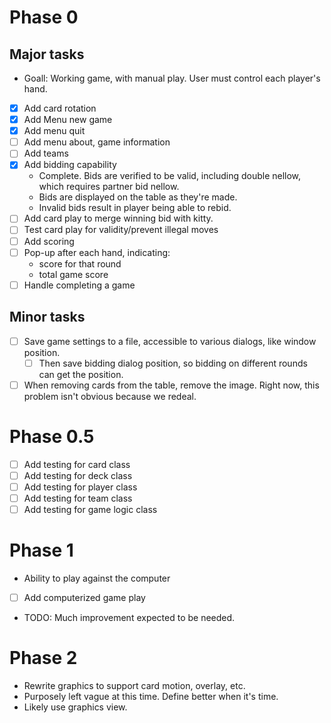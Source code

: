 # Phase 0
## Major tasks
* Goall: Working game, with manual play. User must control each player's hand.
- [x] Add card rotation
- [x] Add Menu new game
- [x] Add menu quit
- [ ] Add menu about, game information
- [ ] Add teams
- [x] Add bidding capability
  * Complete. Bids are verified to be valid, including double nellow, which requires partner bid nellow.
  * Bids are displayed on the table as they're made.
  * Invalid bids result in player being able to rebid.
- [ ] Add card play to merge winning bid with kitty.
- [ ] Test card play for validity/prevent illegal moves
- [ ] Add scoring
- [ ] Pop-up after each hand, indicating:
  * score for that round
  * total game score
- [ ] Handle completing a game

## Minor tasks
- [ ] Save game settings to a file, accessible to various dialogs, like window position.
  - [ ] Then save bidding dialog position, so bidding on different rounds can get the position.
- [ ] When removing cards from the table, remove the image. Right now, this problem isn't obvious because we redeal.

# Phase 0.5
- [ ] Add testing for card class
- [ ] Add testing for deck class
- [ ] Add testing for player class
- [ ] Add testing for team class
- [ ] Add testing for game logic class

# Phase 1
* Ability to play against the computer
- [ ] Add computerized game play
* TODO: Much improvement expected to be needed.

# Phase 2
* Rewrite graphics to support card motion, overlay, etc.
* Purposely left vague at this time. Define better when it's time.
* Likely use graphics view.
